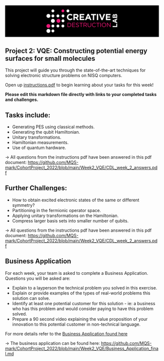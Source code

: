 ![CDL 2022 Cohort Project](../CDL_logo.jpg)

## Project 2: VQE: Constructing potential energy surfaces for small molecules

This project will guide you through the state-of-the-art techniques for solving electronic structure problems on NISQ computers.

Open up [instructions.pdf](./Instructions.pdf) to begin learning about your tasks for this week!

**Please edit this markdown file directly with links to your completed tasks and challenges.**

## Tasks include:

- Generating PES using classical methods.
- Generating the qubit Hamiltonian.
- Unitary transformations.
- Hamiltonian measurements.
- Use of quantum hardware.

-> All questions from the instructions pdf have been answered in this pdf document: https://github.com/MQS-mark/CohortProject_2022/blob/main/Week2_VQE/CDL_week_2_answers.pdf

## Further Challenges:

- How to obtain excited electronic states of the same or different symmetry?
- Partitioning in the fermionic operator space.
- Applying unitary transformations on the Hamiltonian.
- Compress larger basis sets into smaller number of qubits.

-> All questions from the instructions pdf have been answered in this pdf document: https://github.com/MQS-mark/CohortProject_2022/blob/main/Week2_VQE/CDL_week_2_answers.pdf

## Business Application

For each week, your team is asked to complete a Business Application. Questions you will be asked are:

- Explain to a layperson the technical problem you solved in this exercise.
- Explain or provide examples of the types of real-world problems this solution can solve.
- Identify at least one potential customer for this solution - ie: a business who has this problem and would consider paying to have this problem solved.
- Prepare a 90 second video explaining the value proposition of your innovation to this potential customer in non-technical language.

For more details refer to the [Business Application found here](./Business_Application.md)

-> The business application can be found here: https://github.com/MQS-mark/CohortProject_2022/blob/main/Week2_VQE/Business_Application_final.md
